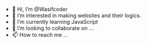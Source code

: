 - 👋 Hi, I’m @Wasifcoder
- 👀 I’m interested in making websites and their logics.
- 🌱 I’m currently learning JavaScript 
- 💞️ I’m looking to collaborate on ...
- 📫 How to reach me ...

<!---
Wasifcoder/Wasifcoder is a ✨ special ✨ repository because its `README.md` (this file) appears on your GitHub profile.
You can click the Preview link to take a look at your changes.
--->
